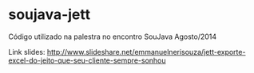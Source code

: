 soujava-jett
============

Código utilizado na palestra no encontro SouJava Agosto/2014 

Link slides:
http://www.slideshare.net/emmanuelnerisouza/jett-exporte-excel-do-jeito-que-seu-cliente-sempre-sonhou

